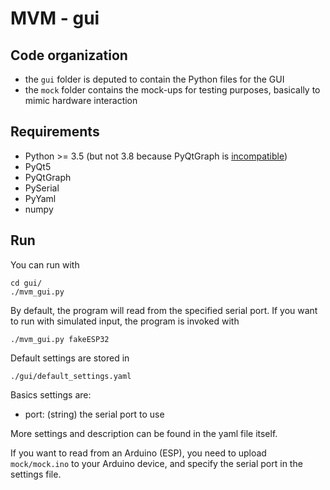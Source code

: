 # MVM - gui

## Code organization

- the `gui` folder is deputed to contain the Python files for the GUI
- the `mock` folder contains the mock-ups for testing purposes, basically
  to mimic hardware interaction

## Requirements

- Python >= 3.5 (but not 3.8 because PyQtGraph is [incompatible](https://github.com/conda-forge/pyqtgraph-feedstock/issues/10))
- PyQt5
- PyQtGraph
- PySerial
- PyYaml
- numpy

## Run

You can run with 
```
cd gui/
./mvm_gui.py
```
By default, the program will read from the specified serial port.
If you want to run with simulated input, the program is invoked with
```
./mvm_gui.py fakeESP32
```

Default settings are stored in 
```
./gui/default_settings.yaml
```

Basics settings are:
- port: (string) the serial port to use

More settings and description can be found in the yaml file itself.

If you want to read from an Arduino (ESP), you need to upload `mock/mock.ino`
to your Arduino device, and specify the serial port in the settings file.
